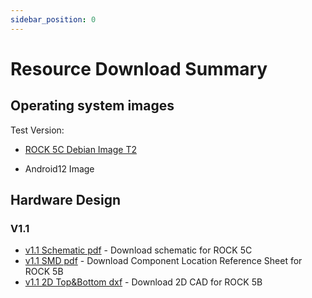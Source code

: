 ```yaml
---
sidebar_position: 0
---
```


# Resource Download Summary

## Operating system images

Test Version:

- [ROCK 5C Debian Image T2](https://github.com/radxa-build/rock-5c/releases/tag/test-build-2)

- Android12 Image

## Hardware Design

### V1.1

- [v1.1 Schematic pdf](https://dl.radxa.com/rock5/5c/docs/hw/v1100/radxa_rock_5c_schematic_v1100.pdf) - Download schematic for ROCK 5C
- [v1.1 SMD pdf](https://dl.radxa.com/rock5/5c/docs/hw/v1100/radxa_rock_5c_components_placement_map_v1100.pdf) - Download Component Location Reference Sheet for ROCK 5B
- [v1.1 2D Top&Bottom dxf](https://dl.radxa.com/rock5/5c/docs/hw/v1100/radxa_rock_5c_2d_dxf_v1100.zip) - Download 2D CAD for ROCK 5B
